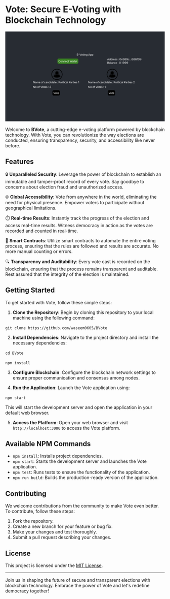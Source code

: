 # Vote: Secure E-Voting with Blockchain Technology

![Vote Logo](vote_logo.png)

Welcome to **BVote**, a cutting-edge e-voting platform powered by blockchain technology. With Vote, you can revolutionize the way elections are conducted, ensuring transparency, security, and accessibility like never before.

## Features

🔒 **Unparalleled Security**: Leverage the power of blockchain to establish an immutable and tamper-proof record of every vote. Say goodbye to concerns about election fraud and unauthorized access.

🌐 **Global Accessibility**: Vote from anywhere in the world, eliminating the need for physical presence. Empower voters to participate without geographical limitations.

⏱️ **Real-time Results**: Instantly track the progress of the election and access real-time results. Witness democracy in action as the votes are recorded and counted in real-time.

🤖 **Smart Contracts**: Utilize smart contracts to automate the entire voting process, ensuring that the rules are followed and results are accurate. No more manual counting or errors.

🔍 **Transparency and Auditability**: Every vote cast is recorded on the blockchain, ensuring that the process remains transparent and auditable. Rest assured that the integrity of the election is maintained.

## Getting Started

To get started with Vote, follow these simple steps:

1. **Clone the Repository**: Begin by cloning this repository to your local machine using the following command:

`git clone https://github.com/waseem0605/BVote`

2. **Install Dependencies**: Navigate to the project directory and install the necessary dependencies:

`cd BVote`

`npm install`

3. **Configure Blockchain**: Configure the blockchain network settings to ensure proper communication and consensus among nodes.

4. **Run the Application**: Launch the Vote application using:

`npm start`

This will start the development server and open the application in your default web browser.

5. **Access the Platform**: Open your web browser and visit `http://localhost:3000` to access the Vote platform.

## Available NPM Commands

- `npm install`: Installs project dependencies.
- `npm start`: Starts the development server and launches the Vote application.
- `npm test`: Runs tests to ensure the functionality of the application.
- `npm run build`: Builds the production-ready version of the application.

## Contributing

We welcome contributions from the community to make Vote even better. To contribute, follow these steps:

1. Fork the repository.
2. Create a new branch for your feature or bug fix.
3. Make your changes and test thoroughly.
4. Submit a pull request describing your changes.

## License

This project is licensed under the [MIT License](LICENSE).

---

Join us in shaping the future of secure and transparent elections with blockchain technology. Embrace the power of Vote and let's redefine democracy together!
